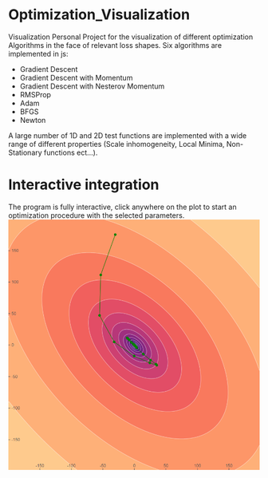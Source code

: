 # Optimization_Visualization
Visualization Personal Project for the visualization of different optimization Algorithms in the face of relevant loss shapes.
Six algorithms are implemented in js:
- Gradient Descent
- Gradient Descent with Momentum
- Gradient Descent with Nesterov Momentum
- RMSProp
- Adam
- BFGS
- Newton

A large number of 1D and 2D test functions are implemented with a wide range of different properties (Scale inhomogeneity, Local Minima, Non-Stationary functions ect...).

# Interactive integration
The program is fully interactive, click anywhere on the plot to start an optimization procedure with the selected parameters.
![](/files/Nesterov.PNG)
